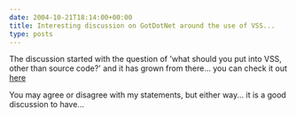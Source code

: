 ```yaml
---
date: 2004-10-21T18:14:00+00:00
title: Interesting discussion on GotDotNet around the use of VSS...
type: posts
---
```

The discussion started with the question of 'what should you put into VSS, other than source code?' and it has grown from there... you can check it out [here](http://www.gotdotnet.com/Community/MessageBoard/Thread.aspx?id=273572)

You may agree or disagree with my statements, but either way... it is a good discussion to have...
